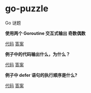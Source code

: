 # go-puzzle
Go 谜题

**使用两个 Goroutine 交互式输出 奇数偶数**

[代码](./interactive-odd-even/main.go)
[答案](./interactive-odd-even/a.md)


**例子中的代码输出什么，为什么？**

[代码]("./for-scope-variable/main.go")
[答案]("./for-scope-variable/a.md")


**例子中 defer 语句的执行顺序是什么?**

[代码]("./defer-order/main.go")
[答案]("./defer-order/a.md")


